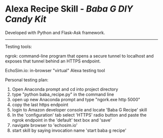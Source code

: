 # Alexa Recipe Skill - *Baba G DIY Candy Kit*

Developed with Python and Flask-Ask framework. 

***

Testing tools:

ngrok: command-line program that opens a secure tunnel to localhost and exposes that tunnel behind an HTTPS endpoint.

EchoSim.io: in-browser "virtual" Alexa testing tool

Personal testing plan:
1. Open Anaconda prompt and cd into project directory
2. type "python baba_recipe.py" in the command line
3. open up new Anaconda prompt and type "ngork.exe http 5000"
4. copy the last https endpoint
5. login to Amazon developer console and locate 'Baba G Recipe' skill
6. In the 'configuration' tab select 'HTTPS' radio button and paste the ngrok endpoint in the 'default' text box and 'save'
7. navigate browser to 'echosim.io'
8. start skill by saying invocation name 'start baba g recipe'
